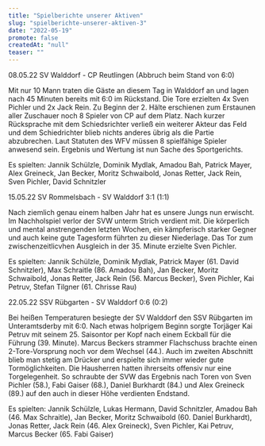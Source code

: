 ```yaml
---
title: "Spielberichte unserer Aktiven"
slug: "spielberichte-unserer-aktiven-3"
date: "2022-05-19"
promote: false
createdAt: "null"
teaser: ""
---
```

08.05.22 SV Walddorf - CP Reutlingen (Abbruch beim Stand von 6:0)


Mit nur 10 Mann traten die Gäste an diesem Tag in Walddorf an und lagen nach 45 Minuten bereits mit 6:0 im Rückstand. Die Tore erzielten 4x Sven Pichler und 2x Jack Rein. Zu Beginn der 2. Hälte erschienen zum Erstaunen aller Zuschauer noch 8 Spieler von CP auf dem Platz. Nach kurzer Rücksprache mit dem Schiedsrichter verließ ein weiterer Akteur das Feld und dem Schiedrichter blieb nichts anderes übrig als die Partie abzubrechen. Laut Statuten des WFV müssen 8 spielfähige Spieler anwesend sein. Ergebnis und Wertung ist nun Sache des Sportgerichts.


Es spielten: Jannik Schülzle, Dominik Mydlak, Amadou Bah, Patrick Mayer, Alex Greineck, Jan Becker, Moritz Schwaibold, Jonas Retter, Jack Rein, Sven Pichler, David Schnitzler



15.05.22 SV Rommelsbach - SV Walddorf 3:1 (1:1)


Nach ziemlich genau einem halben Jahr hat es unsere Jungs nun erwischt. Im Nachholspiel verlor der SVW unterm Strich verdient mit. Die körperlich und mental anstrengenden letzten Wochen, ein kämpferisch starker Gegner und auch keine gute Tagesform führten zu dieser Niederlage. Das Tor zum zwischenzeitlicvhen Ausgleich in der 35. Minute erzielte Sven Pichler.


Es spielten: Jannik Schülzle, Dominik Mydlak, Patrick Mayer (61. David Schnitzler), Max Schraitle (86. Amadou Bah), Jan Becker, Moritz Schwaibold, Jonas Retter, Jack Rein (56. Marcus Becker), Sven Pichler, Kai Petruv, Stefan Tilgner (61. Chrisse Rau)



22.05.22 SSV Rübgarten - SV Walddorf 0:6 (0:2)


Bei heißen Temperaturen besiegte der SV Walddorf den SSV Rübgarten im Unteramtsderby mit 6:0. Nach etwas holprigem Beginn sorgte Torjäger Kai Petruv mit seinem 25. Saisontor per Kopf nach einem Eckball für die Führung (39. Minute). Marcus Beckers strammer Flachschuss brachte einen 2-Tore-Vorsprung noch vor dem Wechsel (44.). Auch im zweiten Abschnitt blieb man stetig am Drücker und erspielte sich immer wieder gute Tormöglichkeiten. Die Hausherren hatten ihrerseits offensiv nur eine Torgelegenheit. So schraubte der SVW das Ergebnis nach Toren von Sven Pichler (58.), Fabi Gaiser (68.), Daniel Burkhardt (84.) und Alex Greineck (89.) auf den auch in dieser Höhe verdienten Endstand.


Es spielten: Jannik Schülzle, Lukas Hermann, David Schnitzler, Amadou Bah (46. Max Schraitle), Jan Becker, Moritz Schwaibold (60. Daniel Burkhardt), Jonas Retter, Jack Rein (46. Alex Greineck), Sven Pichler, Kai Petruv, Marcus Becker (65. Fabi Gaiser)
